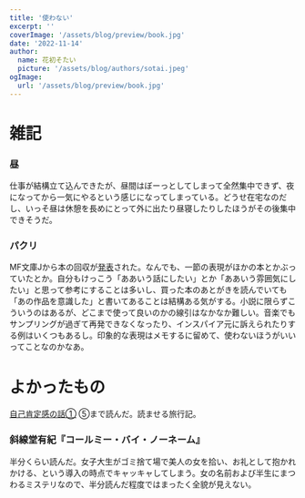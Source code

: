 ```yaml
---
title: '使わない'
excerpt: ''
coverImage: '/assets/blog/preview/book.jpg'
date: '2022-11-14'
author:
  name: 花初そたい
  picture: '/assets/blog/authors/sotai.jpeg'
ogImage:
  url: '/assets/blog/preview/book.jpg'
---
```

# 雑記

### 昼
仕事が結構立て込んできたが、昼間はぼーっとしてしまって全然集中できず、夜になってから一気にやるという感じになってしまっている。どうせ在宅なのだし、いっそ昼は休憩を長めにとって外に出たり昼寝したりしたほうがその後集中できそうだ。

### パクリ
MF文庫Jから本の回収が[発表](https://mfbunkoj.jp/news/entry-10384.html)された。なんでも、一節の表現がほかの本とかぶっていたとか。自分もけっこう「ああいう話にしたい」とか「ああいう雰囲気にしたい」と思って参考にすることは多いし、買った本のあとがきを読んでいても「あの作品を意識した」と書いてあることは結構ある気がする。小説に限らずこういうのはあるが、どこまで使って良いのかの線引はなかなか難しい。音楽でもサンプリングが過ぎて再発できなくなったり、インスパイア元に訴えられたりする例はいくつもあるし。印象的な表現はメモするに留めて、使わないほうがいいってことなのかなあ。

# よかったもの
[自己肯定感の話①](https://sutekibungei.com/novels/8fb67ecd-d05f-4d7f-a3e2-cdbd287b179a/f1eed0e3-e6da-4001-8ec7-049d18a0e5e8)
⑤まで読んだ。読ませる旅行記。

### 斜線堂有紀『コールミー・バイ・ノーネーム』
半分くらい読んだ。女子大生がゴミ捨て場で美人の女を拾い、お礼として抱かれかける、という導入の時点でキャッキャしてしまう。女の名前および半生にまつわるミステリなので、半分読んだ程度ではまったく全貌が見えない。

